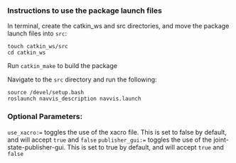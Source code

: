 ### Instructions to use the package launch files

In terminal, create the catkin_ws and src directories, and move the package launch files into `src`:
```
touch catkin_ws/src
cd catkin_ws
```

Run `catkin_make` to build the package

Navigate to the `src` directory and run the following:
```
source /devel/setup.bash
roslaunch navvis_description navvis.launch
```

### Optional Parameters:

`use_xacro:=` toggles the use of the xacro file. This is set to false by default, and will accept `true` and `false`
`publisher_gui:=` toggles the use of the joint-state-publisher-gui. This is set to true by default, and will accept `true` and `false`